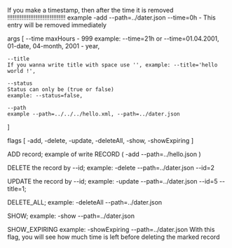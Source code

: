 
If you make a timestamp, then after the time it is removed !!!!!!!!!!!!!!!!!!!!!!!!!!!!!!!!!
example -add --path=../dater.json --time=0h   -  This entry will be removed immediately

args [
    --time
    maxHours - 999
    example: --time=21h or --time=01.04.2001, 01-date, 04-month, 2001 - year,
    
    --title
    If you wanna write title with space use '', example: --title='hello world !',

    --status
    Status can only be (true or false)
    example: --status=false,

    --path
    example --path=../../../hello.xml, --path=../dater.json
]

flags [
    -add,
    -delete,
    -update,
    -deleteAll,
    -show,
    -showExpiring
]

ADD record;
example of write RECORD ( -add --path=../hello.json )

DELETE the record by --id;
example: -delete --path=../dater.json --id=2 

UPDATE the record by --id;
example: -update --path=../dater.json --id=5 --title=1;

DELETE_ALL;
example: -deleteAll --path=../dater.json 

SHOW;
example: -show --path=../dater.json

SHOW_EXPIRING
example: -showExpiring --path=../dater.json
With this flag, you will see how much time is left before deleting the marked record




               